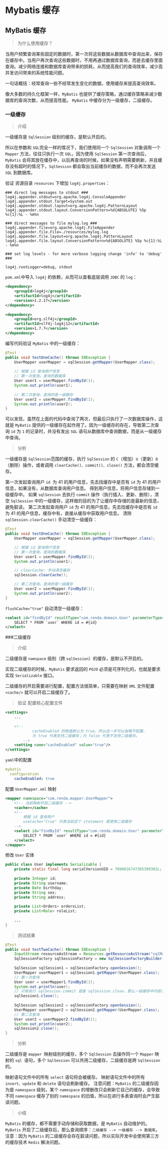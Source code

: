 # Mybatis 缓存

## MyBatis 缓存
> 为什么使用缓存？ 

当用户频繁查询某些固定的数据时，第一次将这些数据从数据库中查询出来，保存在缓存中。当用户再次查询这些数据时，不用再通过数据库查询，而是去缓存里面查询。减少网络连接和数据库查询带来的损耗，从而提高我们的查询效率，减少高并发访问带来的系统性能问题。

一句话概括：经常查询一些不经常发生变化的数据，使用缓存来提高查询效率。

像大多数的持久化框架一样，``MyBatis`` 也提供了缓存策略，通过缓存策略来减少数据库的查询次数，从而提高性能。 ``MyBatis`` 中缓存分为一级缓存，二级缓存。

### 一级缓存
> 介绍

一级缓存是 ``SqlSession`` 级别的缓存，是默认开启的。

所以在参数和 ``SQL``完全一样的情况下，我们使用同一个 ``SqlSession`` 对象调用一个 ``Mapper`` 方法，往往只执行一次 ``SQL``，因为使用 ``SqlSession`` 第一次查询后，``MyBatis`` 会将其放在缓存中，以后再查询的时候，如果没有声明需要刷新，并且缓存没有超时的情况下，``SqlSession`` 都会取出当前缓存的数据，而不会再次发送 ``SQL`` 到数据库。

验证
资源目录 ``resources`` 下增加 ``log4j.properties``：
```properties
### direct log messages to stdout ###
log4j.appender.stdout=org.apache.log4j.ConsoleAppender
log4j.appender.stdout.Target=System.out
log4j.appender.stdout.layout=org.apache.log4j.PatternLayout
log4j.appender.stdout.layout.ConversionPattern=%d{ABSOLUTE} %5p %c{1}:%L - %m%n
​
### direct messages to file mylog.log ###
log4j.appender.file=org.apache.log4j.FileAppender
log4j.appender.file.File=./resources/mylog.log
log4j.appender.file.layout=org.apache.log4j.PatternLayout
log4j.appender.file.layout.ConversionPattern=%d{ABSOLUTE} %5p %c{1}:%L - %m%n
​
### set log levels - for more verbose logging change 'info' to 'debug' ###
​
log4j.rootLogger=debug, stdout
```

``pom.xml``中导入 ``log4j`` 的依赖，从而可以查看底层调用 ``JDBC`` 的 ``log``：
```xml
<dependency>
    <groupId>log4j</groupId>
    <artifactId>log4j</artifactId>
    <version>1.2.17</version>
</dependency>
​
<dependency>
    <groupId>org.slf4j</groupId>
    <artifactId>slf4j-log4j12</artifactId>
    <version>1.7.7</version>
</dependency>
```
编写代码验证 ``MyBatis`` 中的一级缓存：
```java
@Test
public void testOneCache() throws IOException {
    UserMapper userMapper = sqlSession.getMapper(UserMapper.class);
​
    // 根据 id 查询用户信息
    // 第一次查询，查询的数据库
    User user1 = userMapper.findById(1);
    System.out.println(user1);
​
    // 第二次查询，查询的是一级缓存
    User user2 = userMapper.findById(1);
    System.out.println(user2);
}
```
可以发现，虽然在上面的代码中查询了两次，但最后只执行了一次数据库操作，这就是 ``MyBatis`` 提供的一级缓存在起作用了。因为一级缓存的存在，导致第二次查询 ``id`` 为 ``1`` 的记录时，并没有发出 ``SQL`` 语句从数据库中查询数据，而是从一级缓存中查询。


> 分析

一级缓存是 ``SqlSession``范围的缓存，执行 ``SqlSession`` 的 ``C``（增加）``U``（更新）``D``（删除）操作，或者调用 ``clearCache()、commit()、close()`` 方法，都会清空缓存。

第一次发起查询用户 ``id ``为 41 的用户信息，先去找缓存中是否有 ``id`` 为 41 的用户信息，如果没有，从数据库查询用户信息。
得到用户信息，将用户信息存储到一级缓存中。
如果 ``sqlSession`` 去执行 ``commit`` 操作（执行插入、更新、删除），清空 ``SqlSession`` 中的一级缓存，这样做的目的为了让缓存中存储的是最新的信息，避免脏读。
第二次发起查询用户 ``id`` 为 41 的用户信息，先去找缓存中是否有 ``id`` 为 41 的用户信息，缓存中有，直接从缓存中获取用户信息。
清除
``sqlSession.clearCache()`` 手动清空一级缓存：
```java
@Test
public void testOneCache() throws IOException {
    UserMapper userMapper = sqlSession.getMapper(UserMapper.class);

    // 根据 id 查询用户信息
    // 第一次查询，查询的数据库
    User user1 = userMapper.findById(1);
    System.out.println(user1);

    // clearCache: 手动清空缓存
    sqlSession.clearCache();

    // 第二次查询，查询的是一级缓存
    User user2 = userMapper.findById(1);
    System.out.println(user2);
}
```
``flushCache="true"`` 自动清空一级缓存：
```xml
<select id="findById" resultType="com.renda.domain.User" parameterType="int" flushCache="true">
    SELECT * FROM `user` WHERE id = #{id}
</select>
```

###二级缓存

> 介绍

二级缓存是 ``namspace`` 级别（跨 ``sqlSession``）的缓存，是默认不开启的。

实现二级缓存的时候，``MyBatis`` 要求返回的 ``POJO`` 必须是可序列化的，也就是要求实现 ``Serializable`` 接口。

二级缓存的开启需要进行配置，配置方法很简单，只需要在映射 ``XML`` 文件配置 ``<cache/>`` 就可以开启二级缓存了。

> 验证
配置核心配置文件
```xml
<settings>
    ...
    
    <!--
            cacheEnabled 的取值默认为 true，所以这一步可以省略不配置。
            为 true 代表支持二级缓存；为 false 代表不支持二级缓存。
        -->
    <setting name="cacheEnabled" value="true"/>
</settings>
```
``yaml``中的配置

```yaml
mybatis
  configuration
    cacheEnabled: true
```

配置 ``UserMapper.xml`` 映射
```xml
<mapper namespace="com.renda.mapper.UserMapper">
    <!-- 当前映射开启二级缓存 -->
    <cache></cache>
    <!--
        根据 id 查询用户
        useCache="true" 代表当前这个 statement 是使用二级缓存
    -->
    <select id="findById" resultType="com.renda.domain.User" parameterType="int" useCache="true">
        SELECT * FROM `user` WHERE id = #{id}
    </select>
</mapper>
```

修改 ``User`` 实体
```java
public class User implements Serializable {
    private static final long serialVersionUID = 7898016747305399302L;
​
    private Integer id;
    private String username;
    private Date birthday;
    private String sex;
    private String address;
​
    private List<Orders> ordersList;
    private List<Role> roleList;
    
    ...   
}
```

> 测试结果
```java
@Test
public void testTwoCache() throws IOException {
    InputStream resourceAsStream = Resources.getResourceAsStream("sqlMapConfig.xml");
    SqlSessionFactory sqlSessionFactory = new SqlSessionFactoryBuilder().build(resourceAsStream);
​
    SqlSession sqlSession1 = sqlSessionFactory.openSession();
    UserMapper userMapper1 = sqlSession1.getMapper(UserMapper.class);
    // 第一次查询
    User user = userMapper1.findById(1);
    System.out.println(user);
    // 只有执行 sqlSession.commit 或者 sqlSession.close，那么一级缓存中内容才会刷新到二级缓存
    sqlSession1.close();
​
    SqlSession sqlSession2 = sqlSessionFactory.openSession();
    UserMapper userMapper2 = sqlSession2.getMapper(UserMapper.class);
    // 第二次查询
    User user2 = userMapper2.findById(1);
    System.out.println(user2);
    sqlSession2.close();
}
```
> 分析

二级缓存是 ``mapper ``映射级别的缓存，多个 ``SqlSession`` 去操作同一个 ``Mapper`` 映射的 ``sql ``语句，多个 ``SqlSession`` 可以共用二级缓存，二级缓存是跨 ``SqlSession`` 的。

映射语句文件中的所有 ``select`` 语句将会被缓存。
映射语句文件中的所有 ``insert、update`` 和 ``delete`` 语句会刷新缓存。
注意问题：``MyBatis`` 的二级缓存因为是 ``namespace`` 级别，某个 ``namespace`` 的增删改只会刷新它自己的缓存，会导致不同 ``namespace`` 缓存了别的 ``namespace`` 的旧值，所以在进行多表查询时会产生脏读问题。

> 小结

``MyBatis`` 的缓存，都不需要手动存储和获取数据，是 ``MyBatis`` 自动维护的。
``MyBatis`` 开启了二级缓存后，那么查询顺序：``二级缓存 --> 一级缓存 --> 数据库``。
注意：因为 ``MyBatis`` 的二级缓存会存在脏读问题，所以实际开发中会使用第三方的缓存技术 ``Redis`` 解决问题。





